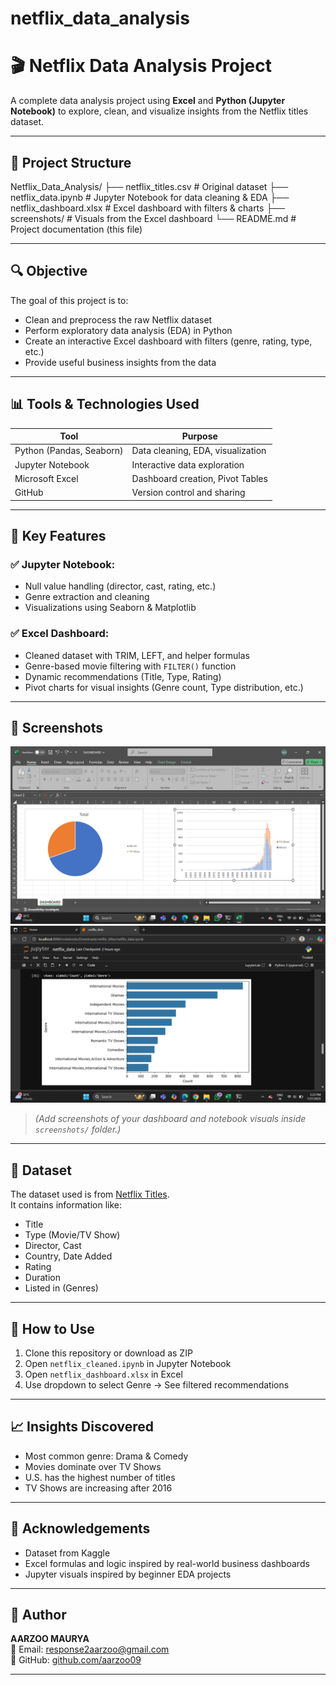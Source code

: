 # netflix_data_analysis
# 🎬 Netflix Data Analysis Project

A complete data analysis project using **Excel** and **Python (Jupyter Notebook)** to explore, clean, and visualize insights from the Netflix titles dataset.

---

## 📁 Project Structure
Netflix_Data_Analysis/
├── netflix_titles.csv # Original dataset
├── netflix_data.ipynb # Jupyter Notebook for data cleaning & EDA
├── netflix_dashboard.xlsx # Excel dashboard with filters & charts
├── screenshots/ # Visuals from the Excel dashboard
└── README.md # Project documentation (this file)

---

## 🔍 Objective

The goal of this project is to:
- Clean and preprocess the raw Netflix dataset
- Perform exploratory data analysis (EDA) in Python
- Create an interactive Excel dashboard with filters (genre, rating, type, etc.)
- Provide useful business insights from the data

---

## 📊 Tools & Technologies Used

| Tool              | Purpose                           |
|-------------------|-----------------------------------|
| Python (Pandas, Seaborn) | Data cleaning, EDA, visualization |
| Jupyter Notebook   | Interactive data exploration     |
| Microsoft Excel    | Dashboard creation, Pivot Tables |
| GitHub             | Version control and sharing      |

---

## 📌 Key Features

### ✅ Jupyter Notebook:
- Null value handling (director, cast, rating, etc.)
- Genre extraction and cleaning
- Visualizations using Seaborn & Matplotlib

### ✅ Excel Dashboard:
- Cleaned dataset with TRIM, LEFT, and helper formulas
- Genre-based movie filtering with `FILTER()` function
- Dynamic recommendations (Title, Type, Rating)
- Pivot charts for visual insights (Genre count, Type distribution, etc.)

---

## 📸 Screenshots

![Dashboard Preview](Screenshots/dashboard.png)
![Jupyter Visuals](Screenshots/jupyter_plot.png)

> *(Add screenshots of your dashboard and notebook visuals inside `screenshots/` folder.)*

---

## 📂 Dataset

The dataset used is from [Netflix Titles](https://www.kaggle.com/datasets/shivamb/netflix-shows).  
It contains information like:
- Title
- Type (Movie/TV Show)
- Director, Cast
- Country, Date Added
- Rating
- Duration
- Listed in (Genres)

---

## 🚀 How to Use

1. Clone this repository or download as ZIP
2. Open `netflix_cleaned.ipynb` in Jupyter Notebook
3. Open `netflix_dashboard.xlsx` in Excel
4. Use dropdown to select Genre → See filtered recommendations

---

## 📈 Insights Discovered

- Most common genre: Drama & Comedy
- Movies dominate over TV Shows
- U.S. has the highest number of titles
- TV Shows are increasing after 2016

---

## 🙌 Acknowledgements

- Dataset from Kaggle
- Excel formulas and logic inspired by real-world business dashboards
- Jupyter visuals inspired by beginner EDA projects

---

## 👤 Author

**AARZOO MAURYA**  
📧 Email: response2aarzoo@gmail.com  
🔗 GitHub: [github.com/aarzoo09](https://github.com/aarzoo09)

---

